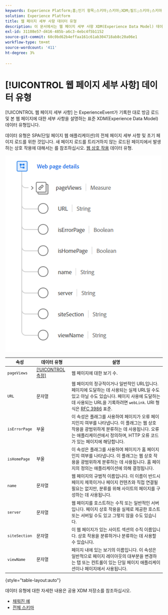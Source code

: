 ```yaml
---
keywords: Experience Platform;홈;인기 항목;스키마;스키마;XDM;필드;스키마;스키마;웹 페이지 정보;데이터 유형;데이터 유형;데이터 유형;웹 페이지
solution: Experience Platform
title: 웹 페이지 세부 사항 데이터 유형
description: 이 문서에서는 웹 페이지 세부 사항 XDM(Experience Data Model) 데이터 유형에 대한 개요를 제공합니다.
exl-id: 31108e57-d416-485b-a6c3-4ebc4f5b1152
source-git-commit: 60c0bd62b4effaa161c61ab304718ab8c20a06e1
workflow-type: tm+mt
source-wordcount: '411'
ht-degree: 3%

---
```


# [!UICONTROL 웹 페이지 세부 사항] 데이터 유형

[!UICONTROL 웹 페이지 세부 사항] 는 ExperienceEvent가 기록한 대로 방금 로드 및 본 웹 페이지에 대한 세부 사항을 설명하는 표준 XDM(Experience Data Model) 데이터 유형입니다.

데이터 유형은 SPA(단일 페이지 웹 애플리케이션)의 전체 페이지 세부 사항 및 초기 페이지 로드를 위한 것입니다. 새 페이지 로드를 트리거하지 않는 로드된 페이지에서 발생하는 상호 작용에 대해서는 를 참조하십시오. [웹 상호 작용](./web-interaction.md) 데이터 유형.

<img src="../images/data-types/web-page-details.PNG" width="500" /><br />

| 속성 | 데이터 유형 | 설명 |
| --- | --- | --- |
| `pageViews` | [[!UICONTROL 측정]](./measure.md) | 웹 페이지에 대한 보기 수. |
| `URL` | 문자열 | 웹 페이지의 정규적이거나 일반적인 URL입니다. 페이지에 도달하는 데 사용되는 실제 URL일 수도 있고 아닐 수도 있습니다. 페이지 사용에 도달하는 데 사용되는 URL을 기록하려면 `webLink`. URI 형식은 [RFC 3986](https://tools.ietf.org/html/rfc3986) 표준. |
| `isErrorPage` | 부울 | 이 속성은 플래그를 사용하여 페이지가 오류 페이지인지 여부를 나타냅니다. 이 플래그는 웹 상호 작용을 광범위하게 분류하는 데 사용됩니다. 오류는 애플리케이션에서 정의하며, HTTP 오류 코드가 있는 페이지에 해당합니다. |
| `isHomePage` | 부울 | 이 속성은 플래그를 사용하여 페이지가 홈 페이지인지 여부를 나타냅니다. 이 플래그는 웹 상호 작용을 광범위하게 분류하는 데 사용됩니다. 홈 페이지의 정의는 애플리케이션에 의해 결정됩니다. |
| `name` | 문자열 | 웹 페이지의 규범적 이름입니다. 이 이름이 반드시 페이지 제목이거나 페이지 컨텐츠와 직접 연결될 필요는 없지만, 분류를 위해 사이트의 페이지를 구성하는 데 사용됩니다. |
| `server` | 문자열 | 웹 페이지를 호스트하는 수직 또는 일반적인 서버입니다. 페이지 상호 작용을 실제로 제공한 호스트 또는 서버일 수도 있고 그렇지 않을 수도 있습니다. |
| `siteSection` | 문자열 | 이 웹 페이지가 있는 사이트 섹션의 수직 이름입니다. 상호 작용을 분류하거나 분류하는 데 사용할 수 있습니다. |
| `viewName` | 문자열 | 페이지 내에 있는 보기의 이름입니다. 이 속성은 일반적으로 페이지 레이아웃의 대부분을 변경하는 탭 또는 컨트롤이 있는 단일 페이지 애플리케이션이나 페이지에서 사용됩니다. |

{style=&quot;table-layout:auto&quot;}

데이터 유형에 대한 자세한 내용은 공용 XDM 저장소를 참조하십시오.

* [채워진 예](https://github.com/adobe/xdm/blob/master/components/datatypes/deprecated/webpagedetails.example.2.json)
* [전체 스키마](https://github.com/adobe/xdm/blob/master/components/datatypes/deprecated/webpagedetails.schema.json)
